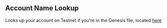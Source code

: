 ## Account Name Lookup

Looks up your account on Testnet if you're in the Genesis file, located [here](https://eosio.github.io/genesis/tools/account-name/index.html)